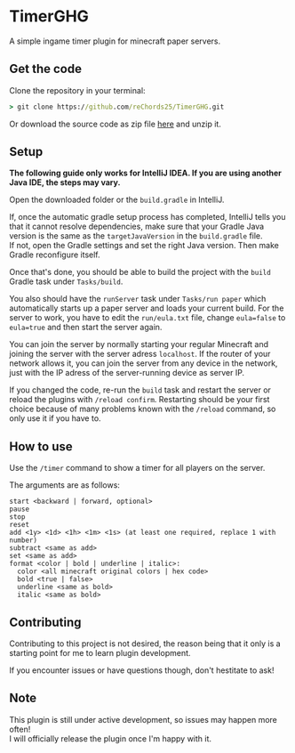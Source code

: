 # TimerGHG
A simple ingame timer plugin for minecraft paper servers.

## Get the code
Clone the repository in your terminal:
```cmd
> git clone https://github.com/reChords25/TimerGHG.git
```
Or download the source code as zip file [here](https://github.com/reChords25/TimerGHG/archive/refs/heads/main.zip) and unzip it.

## Setup
**The following guide only works for IntelliJ IDEA. If you are using another Java IDE, the steps may vary.**  

Open the downloaded folder or the ``build.gradle`` in IntelliJ.

If, once the automatic gradle setup process has completed, IntelliJ tells you that it cannot resolve dependencies, make sure that your Gradle Java version is the same as the ``targetJavaVersion`` in the ``build.gradle`` file.  
If not, open the Gradle settings and set the right Java version. Then make Gradle reconfigure itself.

Once that's done, you should be able to build the project with the ``build`` Gradle task under ``Tasks/build``.  

You also should have the ``runServer`` task under ``Tasks/run paper`` which automatically starts up a paper server and loads your current build. For the server to work, you have to edit the ``run/eula.txt`` file, change ``eula=false`` to ``eula=true`` and then start the server again.  

You can join the server by normally starting your regular Minecraft and joining the server with the server adress ``localhost``. If the router of your network allows it, you can join the server from any device in the network, just with the IP adress of the server-running device as server IP.  

If you changed the code, re-run the ``build`` task and restart the server or reload the plugins with ``/reload confirm``. Restarting should be your first choice because of many problems known with the ``/reload`` command, so only use it if you have to.

## How to use
Use the ``/timer`` command to show a timer for all players on the server.  
 
The arguments are as follows:  
```
start <backward | forward, optional>  
pause  
stop  
reset  
add <1y> <1d> <1h> <1m> <1s> (at least one required, replace 1 with number)
subtract <same as add>
set <same as add>
format <color | bold | underline | italic>:  
  color <all minecraft original colors | hex code>
  bold <true | false>
  underline <same as bold>
  italic <same as bold>
```

## Contributing
Contributing to this project is not desired, the reason being that it only is a starting point for me to learn plugin development.  

If you encounter issues or have questions though, don't hestitate to ask!


## Note
This plugin is still under active development, so issues may happen more often!  
I will officially release the plugin once I'm happy with it.
